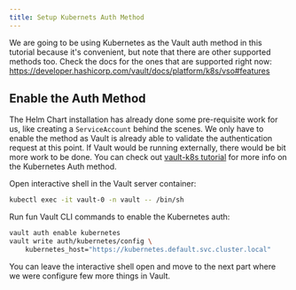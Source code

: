 ```yaml
---
title: Setup Kubernets Auth Method
---
```


We are going to be using Kubernetes as the Vault auth method in this tutorial because it's convenient, but note that there are other supported methods too. Check the docs for the ones that are supported right now: <https://developer.hashicorp.com/vault/docs/platform/k8s/vso#features>

## Enable the Auth Method

The Helm Chart installation has already done some pre-requisite work for us, like creating a `ServiceAccount` behind the scenes. We only have to enable the method as Vault is already able to validate the authentication request at this point. If Vault would be running externally, there would be bit more work to be done. You can check out [vault-k8s tutorial](../vault-k8s/kubernetes-auth.md) for more info on the Kubernetes Auth method.

Open interactive shell in the Vault server container:

```bash
kubectl exec -it vault-0 -n vault -- /bin/sh
```

Run fun Vault CLI commands to enable the Kubernetes auth:

```bash
vault auth enable kubernetes
vault write auth/kubernetes/config \
	kubernetes_host="https://kubernetes.default.svc.cluster.local"
```

You can leave the interactive shell open and move to the next part where we were configure few more things in Vault.
